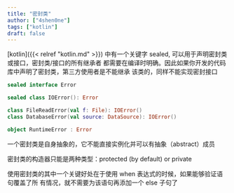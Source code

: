 ```yaml
---
title: "密封类"
author: ["4shen0ne"]
tags: ["kotlin"]
draft: false
---
```


[kotlin]({{< relref "kotlin.md" >}}) 中有一个关键字 sealed, 可以用于声明密封类或接口，密封类/接口的所有继承者
都需要在编译时明确。因此如果你开发的代码库中声明了密封类，第三方使用者是不能继承
该类的，同样不能实现密封接口

```kotlin
sealed interface Error

sealed class IOError(): Error

class FileReadError(val f: File): IOError()
class DatabaseError(val source: DataSource): IOError()

object RuntimeError : Error
```

一个密封类是自身抽象的，它不能直接实例化并可以有抽象（abstract）成员

密封类的构造器只能是两种类型：protected (by default) or private

使用密封类的其中一个关键好处在于使用 when 表达式的时候，如果能够验证语句覆盖了所
有情况，就不需要为该语句再添加一个 else 子句了
